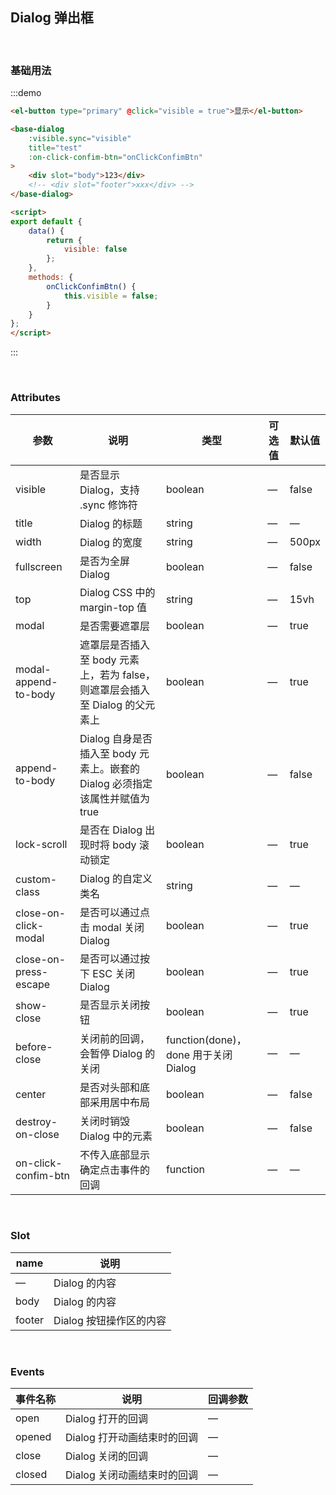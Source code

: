 ## Dialog 弹出框

<br />

### 基础用法
:::demo
```html
<el-button type="primary" @click="visible = true">显示</el-button>

<base-dialog
    :visible.sync="visible"
    title="test"
    :on-click-confim-btn="onClickConfimBtn"
>
    <div slot="body">123</div>
    <!-- <div slot="footer">xxx</div> -->
</base-dialog>

<script>
export default {
    data() {
        return {
            visible: false
        };
    },
    methods: {
        onClickConfimBtn() {
            this.visible = false;
        }
    }
};
</script>
```
:::

<br />

### Attributes
| 参数      | 说明    | 类型      | 可选值       | 默认值   |
|---------- |-------- |---------- |------------- |-------- |
| visible | 是否显示 Dialog，支持 .sync 修饰符 | boolean | — | false |
| title | Dialog 的标题 | string | — | — |
| width | Dialog 的宽度 | string | — | 500px |
| fullscreen | 是否为全屏 Dialog | boolean | — | false |
| top | Dialog CSS 中的 margin-top 值 | string | — | 15vh |
| modal | 是否需要遮罩层 | boolean | — | true |
| modal-append-to-body | 遮罩层是否插入至 body 元素上，若为 false，则遮罩层会插入至 Dialog 的父元素上 | boolean | — | true |
| append-to-body | Dialog 自身是否插入至 body 元素上。嵌套的 Dialog 必须指定该属性并赋值为 true | boolean | — | false |
| lock-scroll | 是否在 Dialog 出现时将 body 滚动锁定 | boolean | — | true |
| custom-class | Dialog 的自定义类名 | string | — | — |
| close-on-click-modal | 是否可以通过点击 modal 关闭 Dialog | boolean | — | true |
| close-on-press-escape | 是否可以通过按下 ESC 关闭 Dialog | boolean | — | true |
| show-close | 是否显示关闭按钮 | boolean | — | true |
| before-close | 关闭前的回调，会暂停 Dialog 的关闭 | function(done)，done 用于关闭 Dialog | — | — |
| center | 是否对头部和底部采用居中布局 | boolean | — | false |
| destroy-on-close | 关闭时销毁 Dialog 中的元素 | boolean | — | false |
| on-click-confim-btn | 不传入底部显示确定点击事件的回调 | function | — | — |

<br />

### Slot
| name | 说明 |
| ---- | ---- |
| — | Dialog 的内容 |
| body | Dialog 的内容 |
| footer | Dialog 按钮操作区的内容 |

<br />

### Events
| 事件名称 | 说明 | 回调参数 |
| ------ | ------- | ------- |
| open | Dialog 打开的回调 | — |
| opened | Dialog 打开动画结束时的回调 | — |
| close | Dialog 关闭的回调 | — |
| closed | Dialog 关闭动画结束时的回调 | — |
